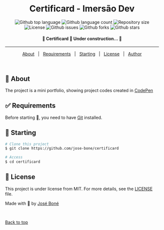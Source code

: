 <!-- <div align="center" id="top">
  <img src="./.github/app.gif" alt="Certificard" /> -->

&#xa0;

  <!-- <a href="https://{{app_url}}.netlify.app">Demo</a> -->
</div>

<h1 align="center">Certificard - Imersão Dev</h1>

<p align="center">
  <img alt="Github top language" src="https://img.shields.io/github/languages/top/jose-bone/certificard?color=56BEB8">

  <img alt="Github language count" src="https://img.shields.io/github/languages/count/jose-bone/certificard?color=56BEB8">

  <img alt="Repository size" src="https://img.shields.io/github/repo-size/jose-bone/certificard?color=56BEB8">

  <img alt="License" src="https://img.shields.io/github/license/jose-bone/certificard?color=56BEB8">

  <img alt="Github issues" src="https://img.shields.io/github/issues/jose-bone/certificard?color=56BEB8" />

  <img alt="Github forks" src="https://img.shields.io/github/forks/jose-bone/certificard?color=56BEB8" />

  <img alt="Github stars" src="https://img.shields.io/github/stars/jose-bone/certificard?color=56BEB8" />
</p>

<!-- Status -->

<h4 align="center">
	🚧  Certificard 🚀 Under construction...  🚧
</h4>

<hr>

<p align="center">
  <a href="#-about">About</a> &#xa0; | &#xa0;
  <a href="#-requirements">Requirements</a> &#xa0; | &#xa0;
  <a href="#-starting">Starting</a> &#xa0; | &#xa0;
  <a href="#-license">License</a> &#xa0; | &#xa0;
  <a href="https://github.com/jose-bone" target="_blank">Author</a>
</p>

<br>

## 🎯 About

The project is a mini portfolio, showing project codes created in [CodePen](https://codepen.io/jose-bone)

## ✅ Requirements

Before starting 🏁, you need to have [Git](https://git-scm.com) installed.

## 🏁 Starting

```bash
# Clone this project
$ git clone https://github.com/jose-bone/certificard

# Access
$ cd certificard

```

## 📝 License

This project is under license from MIT. For more details, see the [LICENSE](LICENSE.md) file.

Made with 💜 by <a href="https://github.com/jose-bone" target="_blank">José Boné</a>

&#xa0;

<a href="#top">Back to top</a>
